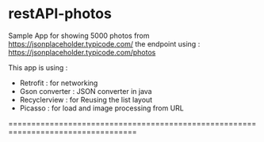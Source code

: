 # restAPI-photos


Sample App for showing 5000 photos from https://jsonplaceholder.typicode.com/
the endpoint using : https://jsonplaceholder.typicode.com/photos

This app is using :
- Retrofit : for networking
- Gson converter : JSON converter in java
- Recyclerview : for Reusing  the list layout
- Picasso : for load and image processing from URL

==================================================================================

